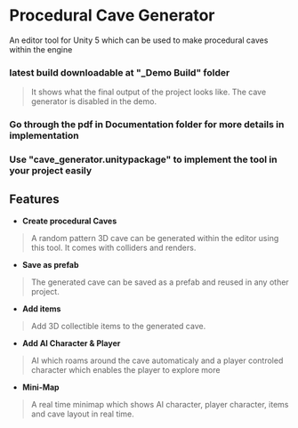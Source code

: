 # Procedural Cave Generator
An editor tool for Unity 5 which can be used to make procedural caves within the engine

### latest build downloadable at "_Demo Build" folder

>It shows what the final output of the project looks like. The cave generator is disabled in the demo.

### Go through the pdf in Documentation folder for more details in implementation

### Use "cave_generator.unitypackage" to implement the tool in your project easily

## Features
- __Create procedural Caves__

>A random pattern 3D cave can be generated within the editor using this tool. It comes with colliders and renders.  

- __Save as prefab__

>The generated cave can be saved as a prefab and reused in any other project.

- __Add items__

>Add 3D collectible items to the generated cave. 

- __Add AI Character & Player__

>AI which roams around the cave automaticaly and a player controled character which enables the player to explore more

- __Mini-Map__

>A real time minimap which shows AI character, player character, items and cave layout in real time. 

